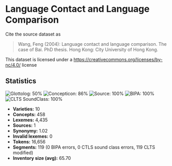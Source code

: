 # Language Contact and Language Comparison

Cite the source dataset as

> Wang, Feng (2004): Language contact and language comparison. The case of Bai. PhD thesis. Hong Kong: City University of Hong Kong.

This dataset is licensed under a https://creativecommons.org/licenses/by-nc/4.0/ license

## Statistics



![Glottolog: 50%](https://img.shields.io/badge/Glottolog-50%25-red.svg "Glottolog: 50%")
![Concepticon: 86%](https://img.shields.io/badge/Concepticon-86%25-yellowgreen.svg "Concepticon: 86%")
![Source: 100%](https://img.shields.io/badge/Source-100%25-brightgreen.svg "Source: 100%")
![BIPA: 100%](https://img.shields.io/badge/BIPA-100%25-brightgreen.svg "BIPA: 100%")
![CLTS SoundClass: 100%](https://img.shields.io/badge/CLTS%20SoundClass-100%25-brightgreen.svg "CLTS SoundClass: 100%")

- **Varieties:** 10
- **Concepts:** 458
- **Lexemes:** 4,435
- **Sources:** 1
- **Synonymy:** 1.02
- **Invalid lexemes:** 0
- **Tokens:** 16,656
- **Segments:** 119 (0 BIPA errors, 0 CTLS sound class errors, 119 CLTS modified)
- **Inventory size (avg):** 65.70